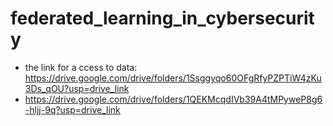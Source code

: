 # federated_learning_in_cybersecurity
* the link for a ccess to data: https://drive.google.com/drive/folders/1Ssggyqo60OFgRfyPZPTiW4zKu3Ds_qOU?usp=drive_link
* https://drive.google.com/drive/folders/1QEKMcqdIVb39A4tMPyweP8g6-hljj-9q?usp=drive_link
  
